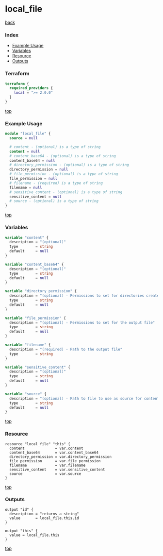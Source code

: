 # local_file

[back](../local.md)

### Index

- [Example Usage](#example-usage)
- [Variables](#variables)
- [Resource](#resource)
- [Outputs](#outputs)

### Terraform

```terraform
terraform {
  required_providers {
    local = ">= 2.0.0"
  }
}
```

[top](#index)

### Example Usage

```terraform
module "local_file" {
  source = null

  # content - (optional) is a type of string
  content = null
  # content_base64 - (optional) is a type of string
  content_base64 = null
  # directory_permission - (optional) is a type of string
  directory_permission = null
  # file_permission - (optional) is a type of string
  file_permission = null
  # filename - (required) is a type of string
  filename = null
  # sensitive_content - (optional) is a type of string
  sensitive_content = null
  # source - (optional) is a type of string
}
```

[top](#index)

### Variables

```terraform
variable "content" {
  description = "(optional)"
  type        = string
  default     = null
}

variable "content_base64" {
  description = "(optional)"
  type        = string
  default     = null
}

variable "directory_permission" {
  description = "(optional) - Permissions to set for directories created"
  type        = string
  default     = null
}

variable "file_permission" {
  description = "(optional) - Permissions to set for the output file"
  type        = string
  default     = null
}

variable "filename" {
  description = "(required) - Path to the output file"
  type        = string
}

variable "sensitive_content" {
  description = "(optional)"
  type        = string
  default     = null
}

variable "source" {
  description = "(optional) - Path to file to use as source for content of output file"
  type        = string
  default     = null
}
```

[top](#index)

### Resource

```hcl
resource "local_file" "this" {
  content              = var.content
  content_base64       = var.content_base64
  directory_permission = var.directory_permission
  file_permission      = var.file_permission
  filename             = var.filename
  sensitive_content    = var.sensitive_content
  source               = var.source
}
```

[top](#index)

### Outputs

```hcl
output "id" {
  description = "returns a string"
  value       = local_file.this.id
}

output "this" {
  value = local_file.this
}
```

[top](#index)
